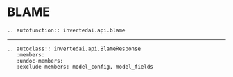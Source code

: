 # BLAME


```{eval-rst}
.. autofunction:: invertedai.api.blame
```

---
```{eval-rst}
.. autoclass:: invertedai.api.BlameResponse
   :members:
   :undoc-members:
   :exclude-members: model_config, model_fields
```
